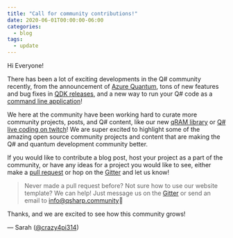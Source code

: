 ```yaml
---
title: "Call for community contributions!"
date: 2020-06-01T00:00:00-06:00
categories:
  - blog
tags:
  - update
---
```


Hi Everyone!

There has been a lot of exciting developments in the Q# community recently, from the announcement of [Azure Quantum](https://azure.microsoft.com/en-us/services/quantum/), tons of new features and bug fixes in [QDK releases](https://docs.microsoft.com/en-us/quantum/relnotes/), and a new way to run your Q# code as a [command line application](https://docs.microsoft.com/en-us/quantum/install-guide/standalone)!

We here at the community have been working hard to curate more community projects, posts, and Q# content, like our new [qRAM library](https://github.com/qsharp-community/qram) or [Q# live coding on twitch](https://www.twitch.tv/crazy4pi314)!
We are super excited to highlight some of the amazing open source community projects and content that are making the Q# and quantum development community better.

If you would like to contribute a blog post, host your project as a part of the community, or have any ideas for a project you would like to see, either make a [pull request](https://github.com/qsharp-community/qsharp-community.github.io/pulls) or hop on the [Gitter](https://gitter.im/qsharp-community/community) and let us know!

> Never made a pull request before? Not sure how to use our website template? We can help! Just message us on the [Gitter](https://gitter.im/qsharp-community/community) or send an email to [info@qsharp.community](mailto:info@qsharp.community)💖

Thanks, and we are excited to see how this community grows!

— Sarah ([@crazy4pi314](https://github.com/crazy4pi314))